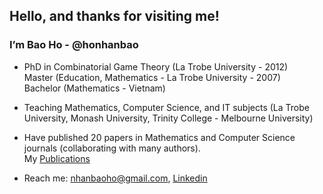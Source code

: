 
<h2>Hello, and thanks for visiting me!</h2> 

<div>
 <h3>I’m Bao Ho - @honhanbao</h3>
   
 - PhD in Combinatorial Game Theory (La Trobe University - 2012) </br>
   Master (Education, Mathematics - La Trobe University - 2007)  </br>
   Bachelor (Mathematics - Vietnam)
 
 - Teaching Mathematics, Computer Science, and IT subjects (La Trobe University, Monash University, Trinity College - Melbourne University)
  
 - Have published 20 papers in Mathematics and Computer Science journals (collaborating with many authors). </br>
   My <a href="https://scholars.latrobe.edu.au/nbho/publications">Publications</a>
  
 - Reach me: nhanbaoho@gmail.com,  <a href="www.linkedin.com/in/baonhanho">Linkedin</a>  
 </div>
 
 <!--
 <h2>About my github</h2>
 
 - This place stores some of my works for fun on Machine Learning, Data Analytics, SQL, Web development ... when I have free time. Coding is fun -->
 
<!--  <h2>Technical skills:</h2>
 - Python, Java, SQL, Excel VBA
 
 - NumPy, Pansda, Seaborn, Mathplotlib, Scikit-Learn

 - JavaScript, CSS, HTML, C#, ASP.NET
 
 - Microsoft SQL Server, JDBC  -->

 <!--
 <h2>  My <a href="https://scholars.latrobe.edu.au/nbho/publications">Publications</a></h2>
-->


<!---
honhanbao/honhanbao is a ✨ special ✨ repository because its `README.md` (this file) appears on your GitHub profile.
You can click the Preview link to take a look at your changes.
--->
